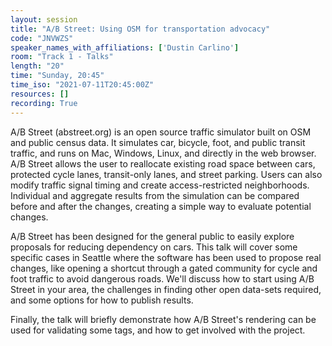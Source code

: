 ```yaml
---
layout: session
title: "A/B Street: Using OSM for transportation advocacy"
code: "JNVWZS"
speaker_names_with_affiliations: ['Dustin Carlino']
room: "Track 1 - Talks"
length: "20"
time: "Sunday, 20:45"
time_iso: "2021-07-11T20:45:00Z"
resources: []
recording: True
---
```

A/B Street (abstreet.org) is an open source traffic simulator built on OSM and public census data. It simulates car, bicycle, foot, and public transit traffic, and runs on Mac, Windows, Linux, and directly in the web browser. A/B Street allows the user to reallocate existing road space between cars, protected cycle lanes, transit-only lanes, and street parking. Users can also modify traffic signal timing and create access-restricted neighborhoods. Individual and aggregate results from the simulation can be compared before and after the changes, creating a simple way to evaluate potential changes.

A/B Street has been designed for the general public to easily explore proposals for reducing dependency on cars. This talk will cover some specific cases in Seattle where the software has been used to propose real changes, like opening a shortcut through a gated community for cycle and foot traffic to avoid dangerous roads. We'll discuss how to start using A/B Street in your area, the challenges in finding other open data-sets required, and some options for how to publish results.

Finally, the talk will briefly demonstrate how A/B Street's rendering can be used for validating some tags, and how to get involved with the project.
